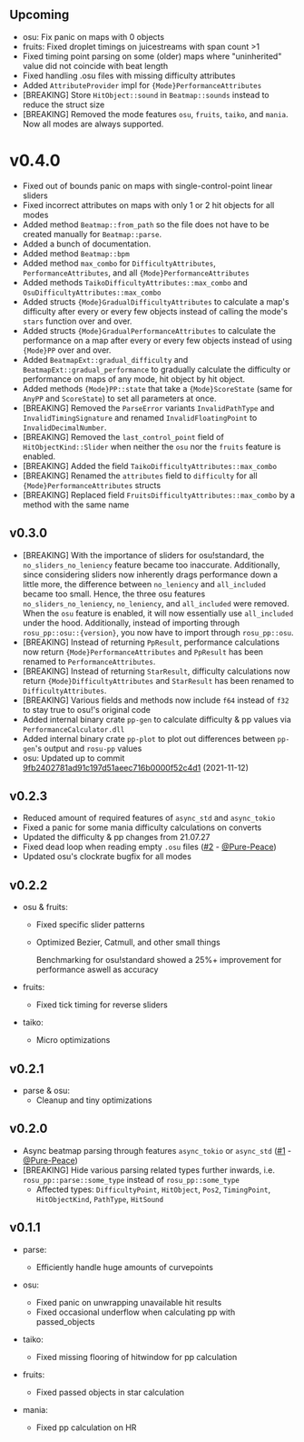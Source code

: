 ## Upcoming

- osu: Fix panic on maps with 0 objects
- fruits: Fixed droplet timings on juicestreams with span count >1
- Fixed timing point parsing on some (older) maps where "uninherited" value did not coincide with beat length
- Fixed handling .osu files with missing difficulty attributes
- Added `AttributeProvider` impl for `{Mode}PerformanceAttributes`
- [BREAKING] Store `HitObject::sound` in `Beatmap::sounds` instead to reduce the struct size
- [BREAKING] Removed the mode features `osu`, `fruits`, `taiko`, and `mania`. Now all modes are always supported.

# v0.4.0

- Fixed out of bounds panic on maps with single-control-point linear sliders
- Fixed incorrect attributes on maps with only 1 or 2 hit objects for all modes
- Added method `Beatmap::from_path` so the file does not have to be created manually for `Beatmap::parse`.
- Added a bunch of documentation.
- Added method `Beatmap::bpm`
- Added method `max_combo` for `DifficultyAttributes`, `PerformanceAttributes`, and all `{Mode}PerformanceAttributes`
- Added methods `TaikoDifficultyAttributes::max_combo` and `OsuDifficultyAttributes::max_combo`
- Added structs `{Mode}GradualDifficultyAttributes` to calculate a map's difficulty after every or every few objects instead of calling the mode's `stars` function over and over.
- Added structs `{Mode}GradualPerformanceAttributes` to calculate the performance on a map after every or every few objects instead of using `{Mode}PP` over and over.
- Added `BeatmapExt::gradual_difficulty` and `BeatmapExt::gradual_performance` to gradually calculate the difficulty or performance on maps of any mode, hit object by hit object.
- Added methods `{Mode}PP::state` that take a `{Mode}ScoreState` (same for `AnyPP` and `ScoreState`) to set all parameters at once.
- [BREAKING] Removed the `ParseError` variants `InvalidPathType` and `InvalidTimingSignature` and renamed `InvalidFloatingPoint` to `InvalidDecimalNumber`.
- [BREAKING] Removed the `last_control_point` field of `HitObjectKind::Slider` when neither the `osu` nor the `fruits` feature is enabled.
- [BREAKING] Added the field `TaikoDifficultyAttributes::max_combo`
- [BREAKING] Renamed the `attributes` field to `difficulty` for all `{Mode}PerformanceAttributes` structs
- [BREAKING] Replaced field `FruitsDifficultyAttributes::max_combo` by a method with the same name

## v0.3.0

- [BREAKING] With the importance of sliders for osu!standard, the `no_sliders_no_leniency` feature became too inaccurate. Additionally, since considering sliders now inherently drags performance down a little more, the difference between `no_leniency` and `all_included` became too small. Hence, the three osu features `no_sliders_no_leniency`, `no_leniency`, and `all_included` were removed. When the `osu` feature is enabled, it will now essentially use `all_included` under the hood.
  Additionally, instead of importing through `rosu_pp::osu::{version}`, you now have to import through `rosu_pp::osu`.
- [BREAKING] Instead of returning `PpResult`, performance calculations now return `{Mode}PerformanceAttributes` and `PpResult` has been renamed to `PerformanceAttributes`.
- [BREAKING] Instead of returning `StarResult`, difficulty calculations now return `{Mode}DifficultyAttributes` and `StarResult` has been renamed to `DifficultyAttributes`.
- [BREAKING] Various fields and methods now include `f64` instead of `f32` to stay true to osu!'s original code
- Added internal binary crate `pp-gen` to calculate difficulty & pp values via `PerformanceCalculator.dll`
- Added internal binary crate `pp-plot` to plot out differences between `pp-gen`'s output and `rosu-pp` values
- osu: Updated up to commit [9fb2402781ad91c197d51aeec716b0000f52c4d1](https://github.com/ppy/osu/commit/9fb2402781ad91c197d51aeec716b0000f52c4d1) (2021-11-12)

## v0.2.3

- Reduced amount of required features of `async_std` and `async_tokio`
- Fixed a panic for some mania difficulty calculations on converts
- Updated the difficulty & pp changes from 21.07.27
- Fixed dead loop when reading empty `.osu` files ([#2] - [@Pure-Peace])
- Updated osu's clockrate bugfix for all modes

## v0.2.2

- osu & fruits:
  - Fixed specific slider patterns
  - Optimized Bezier, Catmull, and other small things

    Benchmarking for osu!standard showed a 25%+ improvement for performance aswell as accuracy

- fruits:
  - Fixed tick timing for reverse sliders

- taiko:
  - Micro optimizations

## v0.2.1

- parse & osu:
  - Cleanup and tiny optimizations

## v0.2.0

- Async beatmap parsing through features `async_tokio` or `async_std` ([#1] - [@Pure-Peace])
- [BREAKING] Hide various parsing related types further inwards, i.e. `rosu_pp::parse::some_type` instead of `rosu_pp::some_type`
  - Affected types: `DifficultyPoint`, `HitObject`, `Pos2`, `TimingPoint`, `HitObjectKind`, `PathType`, `HitSound`

## v0.1.1

- parse:
  - Efficiently handle huge amounts of curvepoints

- osu:
  - Fixed panic on unwrapping unavailable hit results
  - Fixed occasional underflow when calculating pp with passed_objects

- taiko:
  - Fixed missing flooring of hitwindow for pp calculation

- fruits:
  - Fixed passed objects in star calculation

- mania:
  - Fixed pp calculation on HR

[@Pure-Peace]: https://github.com/Pure-Peace

[#1]: https://github.com/MaxOhn/rosu-pp/pull/1
[#2]: https://github.com/MaxOhn/rosu-pp/pull/2
